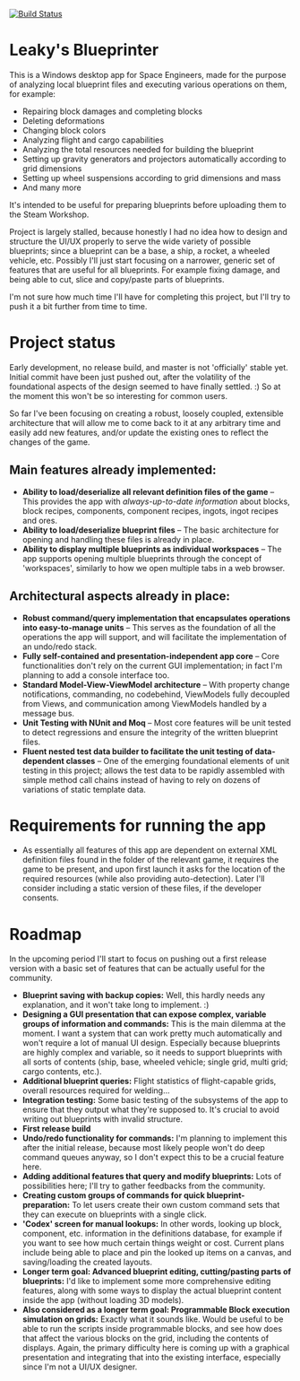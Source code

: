 [![Build Status](https://travis-ci.com/baratgabor/LeakysBlueprinter.svg?branch=master)](https://travis-ci.com/baratgabor/LeakysBlueprinter)

# Leaky's Blueprinter

This is a Windows desktop app for Space Engineers, made for the purpose of analyzing local blueprint files and executing various operations on them, for example:
- Repairing block damages and completing blocks
- Deleting deformations
- Changing block colors
- Analyzing flight and cargo capabilities
- Analyzing the total resources needed for building the blueprint
- Setting up gravity generators and projectors automatically according to grid dimensions
- Setting up wheel suspensions according to grid dimensions and mass
- And many more

It's intended to be useful for preparing blueprints before uploading them to the Steam Workshop.

Project is largely stalled, because honestly I had no idea how to design and structure the UI/UX properly to serve the wide variety of possible blueprints; since a blueprint can be a base, a ship, a rocket, a wheeled vehicle, etc. Possibly I'll just start focusing on a narrower, generic set of features that are useful for all blueprints. For example fixing damage, and being able to cut, slice and copy/paste parts of blueprints.

I'm not sure how much time I'll have for completing this project, but I'll try to push it a bit further from time to time.

# Project status

Early development, no release build, and master is not 'officially' stable yet. Initial commit have been just pushed out, after the volatility of the foundational aspects of the design seemed to have finally settled. :) So at the moment this won't be so interesting for common users.

So far I've been focusing on creating a robust, loosely coupled, extensible architecture that will allow me to come back to it at any arbitrary time and easily add new features, and/or update the existing ones to reflect the changes of the game.

## Main features already implemented:
- **Ability to load/deserialize all relevant definition files of the game** – This provides the app with *always-up-to-date information* about blocks, block recipes, components, component recipes, ingots, ingot recipes and ores.
- **Ability to load/deserialize blueprint files** – The basic architecture for opening and handling these files is already in place.
- **Ability to display multiple blueprints as individual workspaces** – The app supports opening multiple blueprints through the concept of 'workspaces', similarly to how we open multiple tabs in a web browser.

## Architectural aspects already in place:
- **Robust command/query implementation that encapsulates operations into easy-to-manage units** – This serves as the foundation of all the operations the app will support, and will facilitate the implementation of an undo/redo stack.
- **Fully self-contained and presentation-independent app core** – Core functionalities don't rely on the current GUI implementation; in fact I'm planning to add a console interface too.
- **Standard Model-View-ViewModel architecture** – With property change notifications, commanding, no codebehind, ViewModels fully decoupled from Views, and communication among ViewModels handled by a message bus.
- **Unit Testing with NUnit and Moq** – Most core features will be unit tested to detect regressions and ensure the integrity of the written blueprint files. 
- **Fluent nested test data builder to facilitate the unit testing of data-dependent classes** – One of the emerging foundational elements of unit testing in this project; allows the test data to be rapidly assembled with simple method call chains instead of having to rely on dozens of variations of static template data.

# Requirements for running the app

- As essentially all features of this app are dependent on external XML definition files found in the folder of the relevant game, it requires the game to be present, and upon first launch it asks for the location of the required resources (while also providing auto-detection). Later I'll consider including a static version of these files, if the developer consents.

# Roadmap
In the upcoming period I'll start to focus on pushing out a first release version with a basic set of features that can be actually useful for the community.

- **Blueprint saving with backup copies:** Well, this hardly needs any explanation, and it won't take long to implement. :)
- **Designing a GUI presentation that can expose complex, variable groups of information and commands:** This is the main dilemma at the moment. I want a system that can work pretty much automatically and won't require a lot of manual UI design. Especially because blueprints are highly complex and variable, so it needs to support blueprints with all sorts of contents (ship, base, wheeled vehicle; single grid, multi grid; cargo contents, etc.).
- **Additional blueprint queries:** Flight statistics of flight-capable grids, overall resources required for welding...
- **Integration testing:** Some basic testing of the subsystems of the app to ensure that they output what they're supposed to. It's crucial to avoid writing out blueprints with invalid structure.
- **First release build**
- **Undo/redo functionality for commands:** I'm planning to implement this after the initial release, because most likely people won't do deep command queues anyway, so I don't expect this to be a crucial feature here.
- **Adding additional features that query and modify blueprints:** Lots of possibilities here; I'll try to gather feedbacks from the community.
- **Creating custom groups of commands for quick blueprint-preparation:** To let users create their own custom command sets that they can execute on blueprints with a single click.
- **'Codex' screen for manual lookups:** In other words, looking up block, component, etc. information in the definitions database, for example if you want to see how much certain things weight or cost. Current plans include being able to place and pin the looked up items on a canvas, and saving/loading the created layouts.
- **Longer term goal: Advanced blueprint editing, cutting/pasting parts of blueprints:** I'd like to implement some more comprehensive editing features, along with some ways to display the actual blueprint content inside the app (without loading 3D models).
- **Also considered as a longer term goal: Programmable Block execution simulation on grids:** Exactly what it sounds like. Would be useful to be able to run the scripts inside programmable blocks, and see how does that affect the various blocks on the grid, including the contents of displays. Again, the primary difficulty here is coming up with a graphical presentation and integrating that into the existing interface, especially since I'm not a UI/UX designer.
